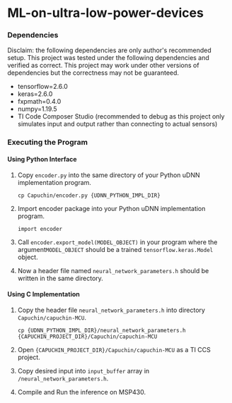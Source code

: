 # ML-on-ultra-low-power-devices

### Dependencies
Disclaim: the following dependencies are only author's recommended setup. This project was tested under the following dependencies and verified as correct. This project may work under other versions of dependencies but the correctness may not be guaranteed.

+ tensorflow=2.6.0
+ keras=2.6.0
+ fxpmath=0.4.0
+ numpy=1.19.5
+ TI Code Composer Studio (recommended to debug as this project only simulates input and output rather than connecting to actual sensors)

### Executing the Program
#### Using Python Interface
1. Copy `encoder.py` into the same directory of your Python uDNN implementation program.

    `cp Capuchin/encoder.py {UDNN_PYTHON_IMPL_DIR}`
2. Import encoder package into your Python uDNN implementation program.

    `import encoder`
3. Call `encoder.export_model(MODEL_OBJECT)` in your program where the argument`MODEL_OBJECT` should be a trained `tensorflow.keras.Model` object.
4. Now a header file named `neural_network_parameters.h` should be written in the same directory.
#### Using C Implementation
1. Copy the header file `neural_network_parameters.h` into directory `Capuchin/capuchin-MCU`.

    `cp {UDNN_PYTHON_IMPL_DIR}/neural_network_parameters.h {CAPUCHIN_PROJECT_DIR}/Capuchin/capuchin-MCU`
2. Open `{CAPUCHIN_PROJECT_DIR}/Capuchin/capuchin-MCU` as a TI CCS project.
3. Copy desired input into `input_buffer` array in `/neural_network_parameters.h`.
4. Compile and Run the inference on MSP430.
